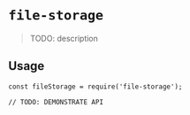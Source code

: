 # `file-storage`

> TODO: description

## Usage

```
const fileStorage = require('file-storage');

// TODO: DEMONSTRATE API
```

